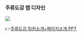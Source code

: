 ### 주류도감 앱 디자인 
![](https://seungyeon04.github.io/A_Study/#/%EB%8C%80%ED%95%991-2%ED%95%99%EA%B8%B0/UIUX%EC%A4%91%EA%B0%84%EA%B3%A0%EC%82%AC/기말고사UIUX앱디자인.jpg)  

👉[주류도감 팀원소개+페이지소개 PPT](https://www.canva.com/design/DAGYxfRBEeM/pxsQLiEy1vfLHgA2oaqfUw/edit?utm_content=DAGYxfRBEeM&utm_campaign=designshare&utm_medium=link2&utm_source=sharebutton)  
